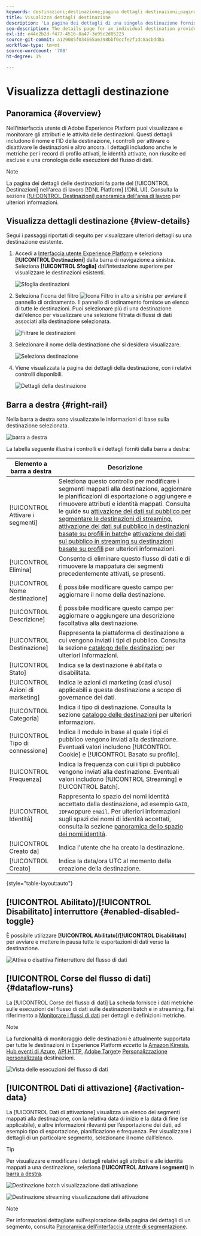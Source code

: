```yaml
---
keywords: destinazioni;destinazione;pagina dettagli destinazioni;pagina dettagli destinazioni
title: Visualizza dettagli destinazione
description: 'La pagina dei dettagli di una singola destinazione fornisce una panoramica dei dettagli della destinazione. I dettagli della destinazione includono il nome della destinazione, l’ID, i segmenti mappati alla destinazione e i controlli per modificare l’attivazione e per abilitare e disabilitare il flusso di dati. '
seo-description: The details page for an individual destination provides an overview of the destination details. Destination details include the destination name, ID, segments mapped to the destination, and controls to edit the activation and to enable and disable the data flow.
exl-id: e44e2b2d-f477-4516-8a47-3e95c2d85223
source-git-commit: a129085f034665a6398bbf0ccfe2f1dc8acbdd8a
workflow-type: tm+mt
source-wordcount: '708'
ht-degree: 1%

---
```


# Visualizza dettagli destinazione

## Panoramica {#overview}

Nell’interfaccia utente di Adobe Experience Platform puoi visualizzare e monitorare gli attributi e le attività delle destinazioni. Questi dettagli includono il nome e l’ID della destinazione, i controlli per attivare o disattivare le destinazioni e altro ancora. I dettagli includono anche le metriche per i record di profilo attivati, le identità attivate, non riuscite ed escluse e una cronologia delle esecuzioni del flusso di dati.

>[!NOTE]
>
>La pagina dei dettagli delle destinazioni fa parte del [!UICONTROL Destinazioni] nell&#39;area di lavoro [!DNL Platform] [!DNL UI]. Consulta la sezione [[!UICONTROL Destinazioni] panoramica dell&#39;area di lavoro](./destinations-workspace.md) per ulteriori informazioni.

## Visualizza dettagli destinazione {#view-details}

Segui i passaggi riportati di seguito per visualizzare ulteriori dettagli su una destinazione esistente.

1. Accedi a [Interfaccia utente Experience Platform](https://platform.adobe.com/) e seleziona **[!UICONTROL Destinazioni]** dalla barra di navigazione a sinistra. Seleziona **[!UICONTROL Sfoglia]** dall’intestazione superiore per visualizzare le destinazioni esistenti.

   ![Sfoglia destinazioni](../assets/ui/details-page/browse-destinations.png)

1. Seleziona l’icona del filtro ![Icona Filtro](../assets/ui/details-page/filter.png) in alto a sinistra per avviare il pannello di ordinamento. Il pannello di ordinamento fornisce un elenco di tutte le destinazioni. Puoi selezionare più di una destinazione dall’elenco per visualizzare una selezione filtrata di flussi di dati associati alla destinazione selezionata.

   ![Filtrare le destinazioni](../assets/ui/details-page/filter-destinations.png)

1. Selezionare il nome della destinazione che si desidera visualizzare.

   ![Seleziona destinazione](../assets/ui/details-page/destination-select.png)

1. Viene visualizzata la pagina dei dettagli della destinazione, con i relativi controlli disponibili.

   ![Dettagli della destinazione](../assets/ui/details-page/destination-details.png)

## Barra a destra {#right-rail}

Nella barra a destra sono visualizzate le informazioni di base sulla destinazione selezionata.

![barra a destra](../assets/ui/details-page/right-sidebar.png)

La tabella seguente illustra i controlli e i dettagli forniti dalla barra a destra:

| Elemento a barra a destra | Descrizione |
| --- | --- |
| [!UICONTROL Attivare i segmenti] | Seleziona questo controllo per modificare i segmenti mappati alla destinazione, aggiornare le pianificazioni di esportazione o aggiungere e rimuovere attributi e identità mappati. Consulta le guide su [attivazione dei dati sul pubblico per segmentare le destinazioni di streaming](./activate-segment-streaming-destinations.md), [attivazione dei dati sul pubblico in destinazioni basate su profili in batch](./activate-batch-profile-destinations.md)e [attivazione dei dati sul pubblico in streaming su destinazioni basate su profili](./activate-streaming-profile-destinations.md) per ulteriori informazioni. |
| [!UICONTROL Elimina] | Consente di eliminare questo flusso di dati e di rimuovere la mappatura dei segmenti precedentemente attivati, se presenti. |
| [!UICONTROL Nome destinazione] | È possibile modificare questo campo per aggiornare il nome della destinazione. |
| [!UICONTROL Descrizione] | È possibile modificare questo campo per aggiornare o aggiungere una descrizione facoltativa alla destinazione. |
| [!UICONTROL Destinazione] | Rappresenta la piattaforma di destinazione a cui vengono inviati i tipi di pubblico. Consulta la sezione [catalogo delle destinazioni](../catalog/overview.md) per ulteriori informazioni. |
| [!UICONTROL Stato] | Indica se la destinazione è abilitata o disabilitata. |
| [!UICONTROL Azioni di marketing] | Indica le azioni di marketing (casi d’uso) applicabili a questa destinazione a scopo di governance dei dati. |
| [!UICONTROL Categoria] | Indica il tipo di destinazione. Consulta la sezione [catalogo delle destinazioni](../catalog/overview.md) per ulteriori informazioni. |
| [!UICONTROL Tipo di connessione] | Indica il modulo in base al quale i tipi di pubblico vengono inviati alla destinazione. Eventuali valori includono [!UICONTROL Cookie] e [!UICONTROL Basato su profilo]. |
| [!UICONTROL Frequenza] | Indica la frequenza con cui i tipi di pubblico vengono inviati alla destinazione. Eventuali valori includono [!UICONTROL Streaming] e [!UICONTROL Batch]. |
| [!UICONTROL Identità] | Rappresenta lo spazio dei nomi identità accettato dalla destinazione, ad esempio `GAID`, `IDFA`oppure `email`. Per ulteriori informazioni sugli spazi dei nomi di identità accettati, consulta la sezione [panoramica dello spazio dei nomi identità](../../identity-service/namespaces.md). |
| [!UICONTROL Creato da] | Indica l&#39;utente che ha creato la destinazione. |
| [!UICONTROL Creato] | Indica la data/ora UTC al momento della creazione della destinazione. |

{style=&quot;table-layout:auto&quot;}

## [!UICONTROL Abilitato]/[!UICONTROL Disabilitato] interruttore {#enabled-disabled-toggle}

È possibile utilizzare **[!UICONTROL Abilitato]/[!UICONTROL Disabilitato]** per avviare e mettere in pausa tutte le esportazioni di dati verso la destinazione.

![Attiva o disattiva l&#39;interruttore del flusso di dati](../assets/ui/details-page/enable-disable.png)

## [!UICONTROL Corse del flusso di dati] {#dataflow-runs}

La [!UICONTROL Corse del flusso di dati] La scheda fornisce i dati metriche sulle esecuzioni del flusso di dati sulle destinazioni batch e in streaming. Fai riferimento a [Monitorare i flussi di dati](monitor-dataflows.md) per dettagli e definizioni metriche.

>[!NOTE]
>
>La funzionalità di monitoraggio delle destinazioni è attualmente supportata per tutte le destinazioni in Experience Platform *eccetto* la [Amazon Kinesis](/help/destinations/catalog/cloud-storage/amazon-kinesis.md), [Hub eventi di Azure](/help/destinations/catalog/cloud-storage/azure-event-hubs.md), [API HTTP](/help/destinations/catalog/streaming/http-destination.md), [Adobe Target](/help/destinations/catalog/personalization/adobe-target-connection.md)e [Personalizzazione personalizzata](/help/destinations/catalog/personalization/custom-personalization.md) destinazioni.

![Vista delle esecuzioni del flusso di dati](../assets/ui/details-page/dataflow-runs.png)

## [!UICONTROL Dati di attivazione] {#activation-data}

La [!UICONTROL Dati di attivazione] visualizza un elenco dei segmenti mappati alla destinazione, con la relativa data di inizio e la data di fine (se applicabile), e altre informazioni rilevanti per l’esportazione dei dati, ad esempio tipo di esportazione, pianificazione e frequenza. Per visualizzare i dettagli di un particolare segmento, selezionane il nome dall’elenco.

>[!TIP]
>
>Per visualizzare e modificare i dettagli relativi agli attributi e alle identità mappati a una destinazione, seleziona **[!UICONTROL Attivare i segmenti]** in [barra a destra](#right-rail).

![Destinazione batch visualizzazione dati attivazione](../assets/ui/details-page/activation-data-batch.png)

![Destinazione streaming visualizzazione dati attivazione](../assets/ui/details-page/activation-data-streaming.png)

>[!NOTE]
>
>Per informazioni dettagliate sull’esplorazione della pagina dei dettagli di un segmento, consulta [Panoramica dell’interfaccia utente di segmentazione](../../segmentation/ui/overview.md#segment-details).

